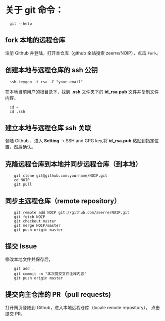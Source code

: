 # 关于 git 命令：

```
  git --help
```
## fork 本地的远程仓库

注册 Github 并登陆，打开本仓库（github 全站搜索 zeerre/NOIP），点击 `Fork`。

## 创建本地与远程仓库的 ssh 公钥

```
  ssh-keygen -t rsa -C "your email"
```
在本地当前用户的根目录下，找到 **.ssh** 文件夹下的 **id_rsa.pub** 文件并复制文件内容。
```
  cd ~
  cd .ssh
```

## 建立本地与远程仓库 ssh 关联

登陆 Github ，进入 **Setting** -> SSH and GPG key,将 **id_rsa.pub** 粘贴到指定位置，然后确认。

## 克隆远程仓库到本地并同步远程仓库（到本地）

```
    git clone git@github.com:yourname/NOIP.git 
    cd NOIP
    git pull

```

## 同步主远程仓库（remote repository）

```
    git remote add NOIP git://github.com/zeerre/NOIP.git
    git fetch NOIP
    git checkout master
    git merge NOIP/master
    git push origin master

```

## 提交 Issue

修改本地文件并保存后，

```
    git add .
    git commit -m "本次提交文件注释内容"
    git push origin master
```

## 提交向主仓库的 PR（pull requests)

打开网页登陆到 Github，进入本地远程仓库（locale remote repository），
点击提交 PR。

